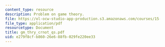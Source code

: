 ```yaml
---
content_type: resource
description: Problem on game theory.
file: https://ol-ocw-studio-app-production.s3.amazonaws.com/courses/15-010-economic-analysis-for-business-decisions-fall-2004/e279f8cfb86026e688fb029fe220ee33_gm_thry_crnot_qs.pdf
file_type: application/pdf
resourcetype: Document
title: gm_thry_crnot_qs.pdf
uid: e279f8cf-b860-26e6-88fb-029fe220ee33
---
```

